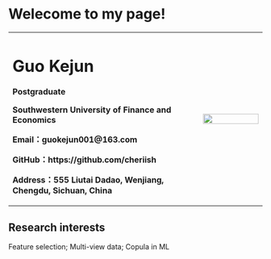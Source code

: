 <h1>Welecome to my page!</h1>

<table border="0">
  <tr>
    <td width="75%">
      <h1>Guo Kejun</h1>
      <p><b>Postgraduate</b></p>
      <p><b>Southwestern University of Finance and Economics</b></p>
      <p><b>Email：guokejun001@163.com</b></p>
      <p><b>GitHub：https://github.com/cheriish</b></p>
      <p><b>Address：555 Liutai Dadao, Wenjiang, Chengdu, Sichuan, China</b></p>
    </td>
    <td width="25%">
      <img src="/guokejun.jpg" width="100%">   
    </td>
  </tr>
</table>


<h2>Research interests</h2>

Feature selection; Multi-view data; Copula in ML

<br/>
